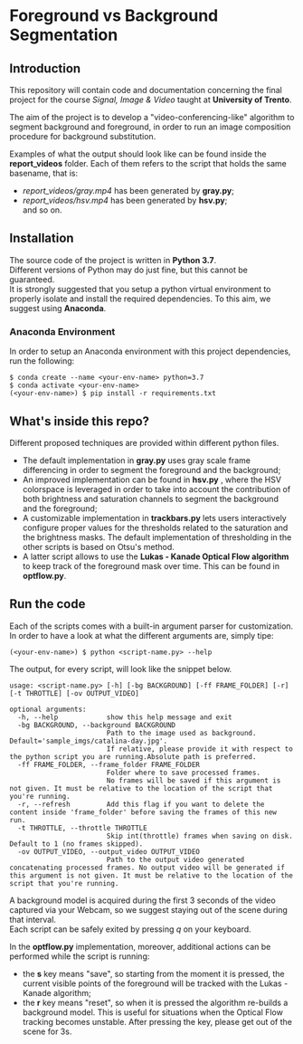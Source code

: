 # Foreground vs Background Segmentation
  

## Introduction  
This repository will contain code and documentation concerning the final project for the course *Signal, Image & Video* taught at **University of Trento**.  

The aim of the project is to develop a "video-conferencing-like" algorithm to segment background and foreground, in order to run an image composition procedure for background substitution. 

Examples of what the output should look like can be found inside the __report_videos__ folder. Each of them refers to the script that holds the same basename, that is:  
- *report_videos/gray.mp4* has been generated by __gray.py__;  
- *report_videos/hsv.mp4* has been generated by __hsv.py__;  
and so on.  


## Installation  
The source code of the project is written in **Python 3.7**.  
Different versions of Python may do just fine, but this cannot be guaranteed.   
It is strongly suggested that you setup a python virtual environment to properly isolate and install the required dependencies. To this aim, we suggest using **Anaconda**. 

### Anaconda Environment  
In order to setup an Anaconda environment with this project dependencies, run the following:  
```
$ conda create --name <your-env-name> python=3.7
$ conda activate <your-env-name>
(<your-env-name>) $ pip install -r requirements.txt  
```  

## What's inside this repo?  
Different proposed techniques are provided within different python files. 
- The default implementation in __gray.py__  uses gray scale frame differencing in order to segment the foreground and the background;  
- An improved implementation can be found in __hsv.py__ , where the HSV colorspace is leveraged in order to take into account the contribution of both brightness and saturation channels to segment the background and the foreground;  
- A customizable implementation in __trackbars.py__ lets users interactively configure proper values for the thresholds related to the saturation and the brightness masks. The default implementation of thresholding in the other scripts is based on Otsu's method.
- A latter script allows to use the __Lukas - Kanade Optical Flow algorithm__ to keep track of the foreground mask over time. This can be found in __optflow.py__.
  

## Run the code  
Each of the scripts comes with a built-in argument parser for customization. In order to have a look at what the different arguments are, simply tipe:  
```
(<your-env-name>) $ python <script-name.py> --help 
```

The output, for every script, will look like the snippet below.

```
usage: <script-name.py> [-h] [-bg BACKGROUND] [-ff FRAME_FOLDER] [-r] [-t THROTTLE] [-ov OUTPUT_VIDEO]

optional arguments:
  -h, --help            show this help message and exit
  -bg BACKGROUND, --background BACKGROUND
                        Path to the image used as background. Default='sample_imgs/catalina-day.jpg'.  
                        If relative, please provide it with respect to the python script you are running.Absolute path is preferred.  
  -ff FRAME_FOLDER, --frame_folder FRAME_FOLDER  
                        Folder where to save processed frames.  
                        No frames will be saved if this argument is not given. It must be relative to the location of the script that you're running.  
  -r, --refresh         Add this flag if you want to delete the content inside 'frame_folder' before saving the frames of this new run.  
  -t THROTTLE, --throttle THROTTLE  
                        Skip int(throttle) frames when saving on disk. Default to 1 (no frames skipped).  
  -ov OUTPUT_VIDEO, --output_video OUTPUT_VIDEO  
                        Path to the output video generated concatenating processed frames. No output video will be generated if this argument is not given. It must be relative to the location of the script that you're running.
```  
A background model is acquired during the first 3 seconds of the video captured via your Webcam, so we suggest staying out of the scene during that interval.  
Each script can be safely exited by pressing *q* on your keyboard.
  
In the __optflow.py__ implementation, moreover, additional actions can be performed while the script is running:  
- the **s** key means "save", so starting from the moment it is pressed, the current visible points of the foreground will be tracked with the Lukas - Kanade algorithm;  
- the **r** key means "reset", so when it is pressed the algorithm re-builds a background model. This is useful for situations when the Optical Flow tracking becomes unstable. After pressing the key, please get out of the scene for 3s.  
  